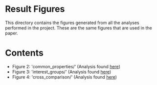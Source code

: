 # Result Figures
This directory contains the figures generated from all the analyses performed in the project. These are the same figures that are used in the paper.

# Contents
- Figure 2: 'common_properties/' (Analysis found [here](../..//analysis/common_properties/README.md))
- Figure 3: 'interest_groups/' (Analysis found [here](../..//analysis/interest_groups/README.md))
- Figure 4: 'cross_comparison/' (Analysis found [here](../..//analysis/cross_comparison/README.md))